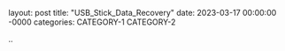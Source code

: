layout: post
title: "USB_Stick_Data_Recovery"
date: 2023-03-17 00:00:00 -0000
categories: CATEGORY-1 CATEGORY-2

..
